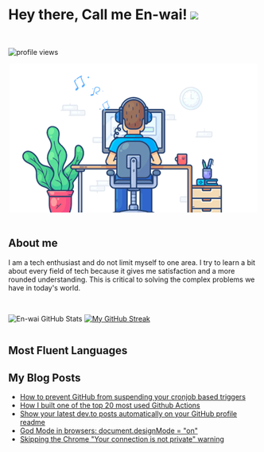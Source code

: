 # Hey there, Call me En-wai! ![](https://user-images.githubusercontent.com/18350557/176309783-0785949b-9127-417c-8b55-ab5a4333674e.gif)
<br>
<p align="left"> <img src="https://komarev.com/ghpvc/?username=en-wai&label=Profile%20views&color=0e75b6&style=flat" alt="profile views" /> </p>

<div align="center">
    <img
        src="./banner/front-end_software_engineer.gif"
        alt="Software Engineer"
    />
</div>
<br>

## About me 
I am a tech enthusiast and do not limit myself to one area. I try to learn a bit about every field of tech because it gives me satisfaction and a more rounded understanding. This is critical to solving the complex problems we have in today's world.
<br><br>

<div style="display:flex;">
    
 ![En-wai GitHub Stats](https://github-readme-stats.vercel.app/api?username=en-wai&show_icons=true&theme=radical) 
 [![My GitHub Streak](https://streak-stats.demolab.com/?user=en-wai&theme=radical&env=PAT_1)](https://git.io/streak-stats)
    
</div>  

## Most Fluent Languages 

## My Blog Posts
<!-- BLOG-POST-LIST:START -->
- [How to prevent GitHub from suspending your cronjob based triggers](https://forem.com/gautamkrishnar/how-to-prevent-github-from-suspending-your-cronjob-based-triggers-knf)
- [How I built one of the top 20 most used Github Actions](https://www.gautamkrishnar.com/how-i-built-one-of-the-top-20-most-used-github-actions/)
- [Show your latest dev.to posts automatically on your GitHub profile readme](https://forem.com/gautamkrishnar/show-your-latest-dev-to-posts-automatically-in-your-github-profile-readme-3nk8)
- [God Mode in browsers: document.designMode = &quot;on&quot;](https://forem.com/gautamkrishnar/god-mode-in-browsers-document-designmode-on-2pmo)
- [Skipping the Chrome &quot;Your connection is not private&quot; warning](https://forem.com/gautamkrishnar/quickbits-1-skipping-the-chrome-your-connection-is-not-private-warning-4kp1)
<!-- BLOG-POST-LIST:END -->

